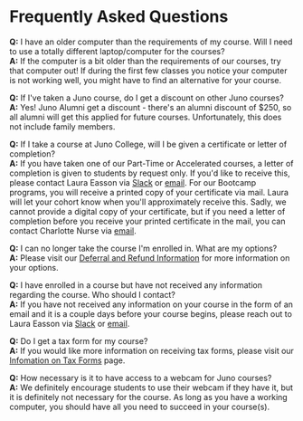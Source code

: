 # Frequently Asked Questions

**Q:** I have an older computer than the requirements of my course. Will I need to use a totally different laptop/computer for the courses? </br>
**A:** If the computer is a bit older than the requirements of our courses, try that computer out! If during the first few classes you notice your computer is not working well, you might have to find an alternative for your course.

**Q:** If I've taken a Juno course, do I get a discount on other Juno courses? </br>
**A:** Yes! Juno Alumni get a discount - there's an alumni discount of $250, so all alumni will get this applied for future courses. Unfortunately, this does not include family members.

**Q:** If I take a course at Juno College, will I be given a certificate or letter of completion? </br>
**A:** If you have taken one of our Part-Time or Accelerated courses, a letter of completion is given to students by request only. If you'd like to receive this, please contact Laura Easson via [Slack](https://junocollege.slack.com/team/U01JN7E8ELE) or [email](mailto:laura.easson@junocollege.com). For our Bootcamp programs, you will receive a printed copy of your certificate via mail. Laura will let your cohort know when you'll approximately receive this. Sadly, we cannot provide a digital copy of your certificate, but if you need a letter of completion before you receive your printed certificate in the mail, you can contact Charlotte Nurse via [email](mailto:charlotte@junocollege.com).

**Q:** I can no longer take the course I'm enrolled in. What are my options? </br>
**A:** Please visit our [Deferral and Refund Information](./deferral.md) for more information on your options. 

**Q:** I have enrolled in a course but have not received any information regarding the course. Who should I contact? </br>
**A:** If you have not received any information on your course in the form of an email and it is a couple days before your course begins, please reach out to Laura Easson via [Slack](https://junocollege.slack.com/team/U01JN7E8ELE) or [email](mailto:laura.easson@junocollege.com).

**Q:** Do I get a tax form for my course? </br>
**A:** If you would like more information on receiving tax forms, please visit our [Infomation on Tax Forms](./tax-information.md) page. 

**Q:** How necessary is it to have access to a webcam for Juno courses? </br>
**A:** We definitely encourage students to use their webcam if they have it, but it is definitely not necessary for the course. As long as you have a working computer, you should have all you need to succeed in your course(s). 


 
